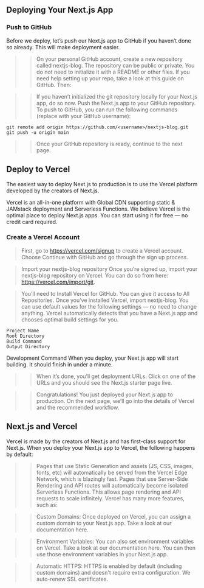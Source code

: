 ## Deploying Your Next.js App
### Push to GitHub
Before we deploy, let’s push our Next.js app to GitHub if you haven’t done so already. This will make deployment easier.

>>On your personal GitHub account, create a new repository called nextjs-blog.
The repository can be public or private. You do not need to initialize it with a README or other files.
If you need help setting up your repo, take a look at this guide on GitHub.
Then:

>> If you haven’t initialized the git repository locally for your Next.js app, do so now.
Push the Next.js app to your GitHub repository.
To push to GitHub, you can run the following commands (replace <username> with your GitHub username):

```
git remote add origin https://github.com/<username>/nextjs-blog.git
git push -u origin main
```

>> Once your GitHub repository is ready, continue to the next page.

## Deploy to Vercel
The easiest way to deploy Next.js to production is to use the Vercel platform developed by the creators of Next.js.

Vercel is an all-in-one platform with Global CDN supporting static & JAMstack deployment and Serverless Functions. We believe Vercel is the optimal place to deploy Next.js apps. You can start using it for free — no credit card required.

### Create a Vercel Account

> First, go to https://vercel.com/signup to create a Vercel account. Choose Continue with GitHub and go through the sign up process.

> Import your nextjs-blog repository
Once you’re signed up, import your nextjs-blog repository on Vercel. You can do so from here: https://vercel.com/import/git.

> You’ll need to Install Vercel for GitHub. You can give it access to All Repositories.
Once you’ve installed Vercel, import nextjs-blog.
You can use default values for the following settings — no need to change anything. Vercel automatically detects that you have a Next.js app and chooses optimal build settings for you.

```
Project Name
Root Directory
Build Command
Output Directory
```
Development Command
When you deploy, your Next.js app will start building. It should finish in under a minute.


>> When it’s done, you’ll get deployment URLs. Click on one of the URLs and you should see the Next.js starter page live.

>> Congratulations! You just deployed your Next.js app to production. On the next page, we’ll go into the details of Vercel and the recommended workflow.


## Next.js and Vercel
Vercel is made by the creators of Next.js and has first-class support for Next.js. When you deploy your Next.js app to Vercel, the following happens by default:

>> Pages that use Static Generation and assets (JS, CSS, images, fonts, etc) will automatically be served from the Vercel Edge Network, which is blazingly fast.
Pages that use Server-Side Rendering and API routes will automatically become isolated Serverless Functions. This allows page rendering and API requests to scale infinitely.
Vercel has many more features, such as:

>> Custom Domains: Once deployed on Vercel, you can assign a custom domain to your Next.js app. Take a look at our documentation here.

>> Environment Variables: You can also set environment variables on Vercel. Take a look at our documentation here. You can then use those environment variables in your Next.js app.

>> Automatic HTTPS: HTTPS is enabled by default (including custom domains) and doesn't require extra configuration. We auto-renew SSL certificates.

